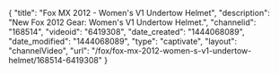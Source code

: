 {
    "title": "Fox MX 2012 - Women's V1 Undertow Helmet",
    "description": "New Fox 2012 Gear: Women's V1 Undertow Helmet.",
    "channelid": "168514",
    "videoid": "6419308",
    "date_created": "1444068089",
    "date_modified": "1444068089",
    "type": "captivate",
    "layout": "channelVideo",
    "url": "\/fox\/fox-mx-2012-women-s-v1-undertow-helmet\/168514-6419308"
}